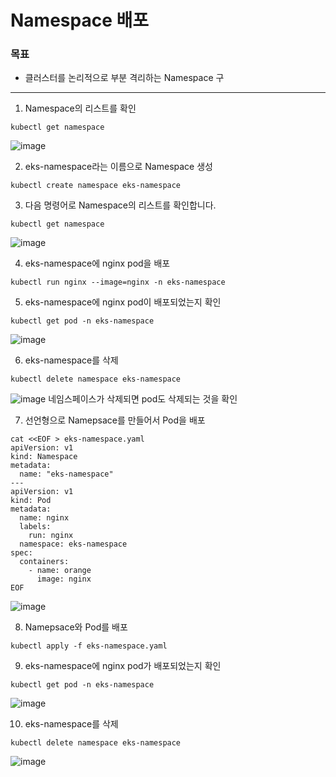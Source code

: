 # Namespace 배포

### 목표
- 클러스터를 논리적으로 부분 격리하는 Namespace 구

--- 
1. Namespace의 리스트를 확인
```
kubectl get namespace
```
![image](https://github.com/devhyunuk/eks-essential/assets/49749510/f115795c-aca2-48b4-8e13-491d85a5a6cb)

2. eks-namespace라는 이름으로 Namespace 생성
```
kubectl create namespace eks-namespace
```

3. 다음 명령어로 Namespace의 리스트를 확인합니다.
```
kubectl get namespace
```
![image](https://github.com/devhyunuk/eks-essential/assets/49749510/02cbb3f2-623f-48ed-9a1b-57b1d9cd6113)

4. eks-namespace에 nginx pod을 배포
```
kubectl run nginx --image=nginx -n eks-namespace
```

5. eks-namespace에 nginx pod이 배포되었는지 확인
```
kubectl get pod -n eks-namespace
```
![image](https://github.com/devhyunuk/eks-essential/assets/49749510/f39dc02c-64ba-4811-8337-af77ec2e6ed6)

6. eks-namespace를 삭제
```
kubectl delete namespace eks-namespace
```
![image](https://github.com/devhyunuk/eks-essential/assets/49749510/bc109551-ec54-49ca-b81d-873a9ebc014b)
네임스페이스가 삭제되면 pod도 삭제되는 것을 확인

7. 선언형으로 Namepsace를 만들어서 Pod을 배포
```
cat <<EOF > eks-namespace.yaml
apiVersion: v1
kind: Namespace
metadata:
  name: "eks-namespace"
---
apiVersion: v1
kind: Pod
metadata:
  name: nginx
  labels:
    run: nginx
  namespace: eks-namespace
spec:
  containers:
    - name: orange
      image: nginx
EOF
```
![image](https://github.com/devhyunuk/eks-essential/assets/49749510/ccab8712-6c95-4bf5-a016-a81acaac3363)

8. Namepsace와 Pod를 배포
```
kubectl apply -f eks-namespace.yaml
```

9. eks-namespace에 nginx pod가 배포되었는지 확인
```
kubectl get pod -n eks-namespace
```
![image](https://github.com/devhyunuk/eks-essential/assets/49749510/22cbf136-2470-4d4e-a636-758fdd3d5192)

10. eks-namespace를 삭제
```
kubectl delete namespace eks-namespace
```
![image](https://github.com/devhyunuk/eks-essential/assets/49749510/977650ed-1974-4984-a6cd-0a62b73ed5c9)

